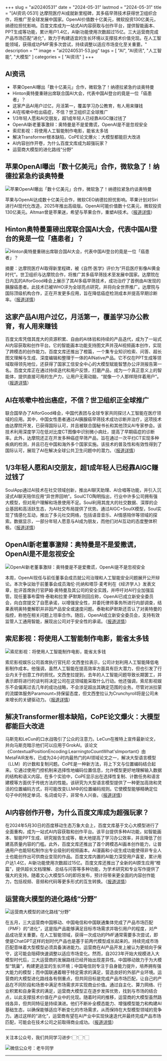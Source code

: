 +++
slug = "ai20240531"
date = "2024-05-31"
lastmod = "2024-05-31"
title = "[AI资讯·0531] 达摩院医疗AI成就新里程碑，其多癌早筛技术获得世卫组织合作，将推广至全球发展中国家。OpenAI价值数十亿美元，微软投资130亿美元，纳德拉担忧影响。百度文库成为一站式AI内容获取与创作平台，提供智能画本、PPT生成等功能，累计用户1.4亿，AI新功能使用次数超过15亿。三大运营商完成产品市场匹配“进化”，致力于构建适宜的生长环境以支撑技术价值兑现。在人工智能领域，获得成功PMF需多次尝试，持续调整以适应市场变化至关重要。"
description = ""
image = "ai20240531-53.jpg"
tags = [ "AI", "AI资讯", "人工智能", "大模型" ]
categories = [ "AI资讯" ]
+++

## AI资讯

 - 苹果OpenAI曝出「数十亿美元」合作，微软急了！纳德拉紧急约谈奥特曼
 - Hinton奥特曼重磅出席联合国AI大会，代表中国AI登台的竟是一位「癌患者」？
 - 这家产品AI用户过亿，月活第一，覆盖学习办公教育，有人用来赚钱
 - AI在咳嗽中检出癌症，不信？世卫组织正全球推广
 - 1/3年轻人愿和AI交朋友，超1成年轻人已经靠AIGC赚过钱了
 - OpenAI新老董事激辩：奥特曼是不是爱撒谎，OpenAI是不是忽视安全
 - 索尼影视：将使用人工智能制作电影，能省太多钱
 - 解决Transformer根本缺陷，CoPE论文爆火：大模型都能巨大改进
 - AI内容创作开卷，为什么百度文库成为超强玩家？
 - 运营商大模型的进化路线“分野”

## 苹果OpenAI曝出「数十亿美元」合作，微软急了！纳德拉紧急约谈奥特曼

![苹果OpenAI曝出「数十亿美元」合作，微软急了！纳德拉紧急约谈奥特曼](ai20240531-58.jpg)

苹果与OpenAI达成数十亿美元合作，微软CEO纳德拉担忧影响。苹果计划对Siri进行AI现代化改造，2025年推出高级版。OpenAI可能价值数十亿美元，微软投资130亿美元。Altman曾是苹果迷，希望与苹果合作，重塑AI技术。（[报道详情](https://www.163.com/dy/article/J3H4SHPD0511ABV6.html)）

## Hinton奥特曼重磅出席联合国AI大会，代表中国AI登台的竟是一位「癌患者」？

![Hinton奥特曼重磅出席联合国AI大会，代表中国AI登台的竟是一位「癌患者」？](ai20240531-57.jpg)

摘要：达摩院医疗AI取得新里程碑，被《自然·医学》评价为“开启医疗影像AI黄金时代”。世卫组织与达摩院合作，将推广其多癌早筛技术至发展中国家。达摩院在日内瓦的AIforGood峰会上展示了其AI多癌早筛技术，成功治疗了首例由AI发现的胰腺癌患者。此技术已被WHO评为全球亮点研究，并将向全世界推广。达摩院与国际顶级机构合作，正在开发更多应用，旨在降低癌症检测成本并提高早期诊断率。（[报道详情](https://www.163.com/dy/article/J3H4TPB00511ABV6.html)）

## 这家产品AI用户过亿，月活第一，覆盖学习办公教育，有人用来赚钱

百度文库凭借其庞大的资源积累、自由的AI体验和持续的产品迭代，成为了一站式AI内容获取和创作平台。它的智能画本功能支持图文声并茂AI视频画本创作，实现了跨模态的创作能力。百度文库还推出了橙篇，一个集专业知识检索、问答、超长图文理解与生成、深度编辑和整理于一体的AINative产品。它不仅在PPT生成等领域取得领先地位，还获得了国家工信安全中心的大模型赋能智慧办公评测报告第一名。百度文库正在通过持续迭代和用户反馈，打磨产品，成为一个真正意义上的智能体，提供直接可用的生产力，让用户无需动脑，“就像一个人那样陪伴着用户”。（[报道详情](https://www.163.com/dy/article/J3H6121U0511DSSR.html)）

## AI在咳嗽中检出癌症，不信？世卫组织正全球推广

联合国举办了AIforGood峰会，中国代表团与全球专家共同探讨人工智能在医疗领域的应用。其中，中国女性患者通过AI胰腺癌早筛技术成功诊断并治疗，这项技术由达摩院开发，已获得国际认可，并且被联合国秘书长和其他顶尖AI专家参会。该技术利用深度学习在低对比度CT图像中识别微小病灶，提高了早期癌症的诊断率。此外，达摩院还正在开发多种癌症早筛产品，旨在通过一次平扫CT实现多种疾病的检测，并且已在中国和海外多个国家实施。该技术的普及性和有效性得到了国际认可，展现了AI在解决全球公共卫生问题中的潜力。（[报道详情](https://www.163.com/dy/article/J3H6A8430511DSSR.html)）

## 1/3年轻人愿和AI交朋友，超1成年轻人已经靠AIGC赚过钱了

SoulApp通过AI技术在社交领域创新，推出AI聊天助理、AI合唱等功能，并引入沉浸式AI聊天陪伴应用“异世界回响”。SoulCTO陶明指出，行业中许多公司拥有强大模型，但对用户理解和场景使用不足。Soul利用其庞大的社交数据、深厚的企业基因和高活跃生态，为AI社交布局提供了优势。通过AIGC+SoulX模型，Soul实现了情感化互动，推出了多元社交网络，包括语音音乐、AI情感陪伴等领域的探索。数据显示，一部分年轻人愿意与AI成为朋友，而他们对AI互动的态度整体积极。（[报道详情](https://www.163.com/dy/article/J3H70A830511DSSR.html)）

## OpenAI新老董事激辩：奥特曼是不是爱撒谎，OpenAI是不是忽视安全

![OpenAI新老董事激辩：奥特曼是不是爱撒谎，OpenAI是不是忽视安全](ai20240531-53.jpg)

本周，OpenAI现任与前任董事会成员就公司治理和人工智能安全问题展开公开辩论。本次争议始于前董事会成员海伦·托纳和塔莎·麦考利在《经济学人》发表文章，批评首席执行官萨姆·奥特曼及其公司的安全实践，并呼吁对AI行业加强监管。现任董事布雷特·泰勒和拉里·萨默斯则回应称，OpenAI已成立新安全委员会，向白宫提交了自愿承诺，以增强安全性，并委托律师事务所进行内部调查，结果表明奥特曼解职并非因产品安全或速度问题。泰勒和萨默斯还否认了对奥特曼的指控，称他在相关问题上坦率合作。随后，OpenAI成立新安全委员会，支持有效监管人工通用智能，展现出公司对于安全性的承诺。（[报道详情](https://www.163.com/tech/article/J3H86NN900097U7T.html)）

## 索尼影视：将使用人工智能制作电影，能省太多钱

![索尼影视：将使用人工智能制作电影，能省太多钱](ai20240531-52.jpg)

索尼影视娱乐公司首席执行官托尼·文西奎拉表示，公司计划利用人工智能降低电影制作成本。他强调，虽然人工智能在提高效率方面具有巨大潜力，但也引发了行业内关于创意工作的担忧。文西奎拉提到，去年的人工智能问题导致长期罢工，并表示即将进行的谈判将决定公司在这领域能采取什么行动。他还强调，索尼影视娱乐不会偏离过去几年的成功战略，不会涉足超出其确定范围的业务。尽管对派拉蒙的流媒体服务Paramount+持保留态度，但文西奎拉认为Crunchyroll将是公司未来增长的关键驱动力。（[报道详情](https://www.163.com/tech/article/J3HA8B4M00097U7T.html)）

## 解决Transformer根本缺陷，CoPE论文爆火：大模型都能巨大改进

马斯克和LeCun的口水战吸引了公众的注意力。LeCun在推特上宣传最新论文，并向马斯克暗示他们可以应用于GrokAI。该论文《ContextualPositionEncoding:LearningtoCountWhat'sImportant》由MetaFAIR发布，已成为24小时内最热门的AI领域论文之一，解决大型语言模型（LLM）的计数和复制问题。CoPE是一种新方法，将上下文与位置编码结合起来。它通过使用门控机制来选择性地编码位置信息，允许模型更好地理解输入数据的结构和语义内容。在多个实验中，CoPE显示出在选择性复制、计数任务和语言建模等方面优于传统方法的性能。该研究为大型语言模型提供了一种更加高效和灵活的位置编码方式，将可能改变LLM中的位置编码规则。它使模型能够精确定位句子中的特定单词、名词或句子，非常令人兴奋。（[报道详情](https://www.163.com/dy/article/J3HFB71L0511AQHO.html)）

## AI内容创作开卷，为什么百度文库成为超强玩家？

在2024年5月30日的百度移动生态万象大会上，百度文库基于文心大模型进行了全面重构，成为一站式AI内容获取和创作平台。该平台提供多种AI功能，如智能画本、智能PPT生成、研究报告生成等，极大地提高了学习办公效率，并且降低了创建高质量内容的门槛。此外，百度文库还推出了首个跨模态AI画本创作能力，让普通用户也能轻松制作出专业级别的视频画本。AI漫画和小说生成功能使得非专业人士也能创作出可供商业变现的作品。百度文库内置的AI能力深受用户喜爱，累计用户达1.4亿，AI新功能使用次数超过15亿。百度文库还推出了全新的AI原生应用“橙篇”，提供超长文档理解、总结与问答等多种功能，为学术研究和专业写作提供了强大的支持。随着文心大模型5.0的即将发布，预计将带来更全面的内容创作能力，包括视频、音频和代码等更多形式的互生转换。（[报道详情](https://www.163.com/dy/article/J3HFR9KJ0511AQHO.html)）

## 运营商大模型的进化路线“分野”

![运营商大模型的进化路线“分野”](ai20240531-49.jpg)

在五月，三大运营商中国移动、中国电信和中国联通集体完成了产品市场匹配（PMF）的“进化”，这是指产品能够满足目标市场需求并吸引用户的程度，对产品成功至关重要。在人工智能领域，获得一次成功的PMF通常需要多次尝试，即使是ChatGPT这样的划时代产品也是基于前两代模型成长起来的。持续完成市场匹配意味着大型模型必须具备演进能力。运营商在AI产品开发上被认为更倾向于保守，这可能会阻碍快速调整以适应市场变化。然而，自2023年开始大规模进入大模型时代后，三大运营商的发展路线已经开始出现差异性。中国移动致力于为大模型“筑巢”，构建更适宜的生长环境；中国电信则专注于自身能力提升，培养拥有强大能力的模型；而中国联通着眼于特定需求的满足，营造良好的外部产业环境。运营商的大模型进化路线各有侧重点，但共同目标是完成产品市场匹配，让自己的产品在不同阶段和场景中满足市场需求并实现商业价值。通过自主化、算力网络、行业积累和自身需求的满足，运营商大模型正在逐步发挥优势，找到与市场的结合点，以此支撑技术价值在产业中的兑现。随着时间的推移，运营商的大模型虽然路线各异，但共同特征是持续演进。他们不断补全模态能力、增强模型能力和构建AI基础生态，以确保能够适应不断变化的市场需求，从而保持在大型模型领域的竞争力。通过这样的“进化”，运营商有望在AI产业中实现快速迭代并最终完成产品市场匹配，可能会在技术公司之前取得商业成功。（[报道详情](https://www.163.com/dy/article/J3GQ4JAF0511FMIQ.html)）

---

关注本公众号，我们共同学习进步👇🏻👇🏻👇🏻

![微信公众号：老牛同学](https://ntopic.cn/WX-21.png)

---

